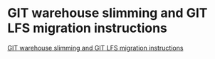 # GIT warehouse slimming and GIT LFS migration instructions
[GIT warehouse slimming and GIT LFS migration instructions](https://aiwithcloud.com/2022/09/19/git_warehouse_slimming_and_git_lfs_migration_instructions/)
